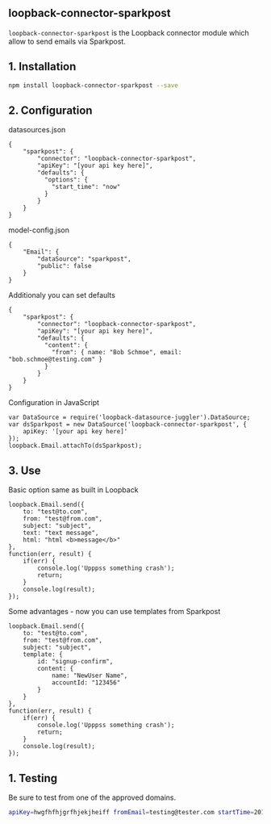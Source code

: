 ## loopback-connector-sparkpost

`loopback-connector-sparkpost` is the Loopback connector module which allow to send emails via Sparkpost.

## 1. Installation

````sh
npm install loopback-connector-sparkpost --save
````

## 2. Configuration

datasources.json

    {
        "sparkpost": {
            "connector": "loopback-connector-sparkpost",
            "apiKey": "[your api key here]",
            "defaults": {
              "options": {
                "start_time": "now"
              }
            }
        }
    }

model-config.json

    {
        "Email": {
            "dataSource": "sparkpost",
            "public": false
        }
    }

Additionaly you can set defaults

    {
        "sparkpost": {
            "connector": "loopback-connector-sparkpost",
            "apiKey": "[your api key here]",
            "defaults": {
              "content": {
                "from": { name: "Bob Schmoe", email: "bob.schmoe@testing.com" }
              }
            }
        }
    }

Configuration in JavaScript

    var DataSource = require('loopback-datasource-juggler').DataSource;
    var dsSparkpost = new DataSource('loopback-connector-sparkpost', {
        apiKey: '[your api key here]'
    });
    loopback.Email.attachTo(dsSparkpost);

## 3. Use

Basic option same as built in Loopback

    loopback.Email.send({
        to: "test@to.com",
        from: "test@from.com",
        subject: "subject",
        text: "text message",
        html: "html <b>message</b>"
    },
    function(err, result) {
        if(err) {
            console.log('Upppss something crash');
            return;
        }
        console.log(result);
    });

Some advantages - now you can use templates from Sparkpost

    loopback.Email.send({
        to: "test@to.com",
        from: "test@from.com",
        subject: "subject",
        template: {
            id: "signup-confirm",
            content: {
                name: "NewUser Name",
                accountId: "123456"
            }
        }
    },
    function(err, result) {
        if(err) {
            console.log('Upppss something crash');
            return;
        }
        console.log(result);
    });

## 1. Testing

Be sure to test from one of the approved domains.

````sh
apiKey=hwgfhfhjgrfhjekjheiff fromEmail=testing@tester.com startTime=2016-09-30T17:55:11 mocha basic.test.js --timeout 15000
````

